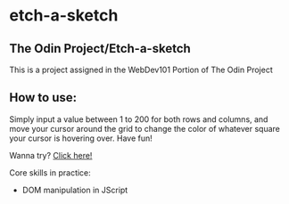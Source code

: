 # etch-a-sketch
## The Odin Project/Etch-a-sketch

This is a project assigned in the WebDev101 Portion of The Odin Project

## How to use:
Simply input a value between 1 to 200 for both rows and columns, and move your cursor around the grid to change the color of whatever square your cursor is hovering over. Have fun!

Wanna try? [Click here!](https://dan-casabuena.github.io/etch-a-sketch/)

Core skills in practice:
 - DOM manipulation in JScript
